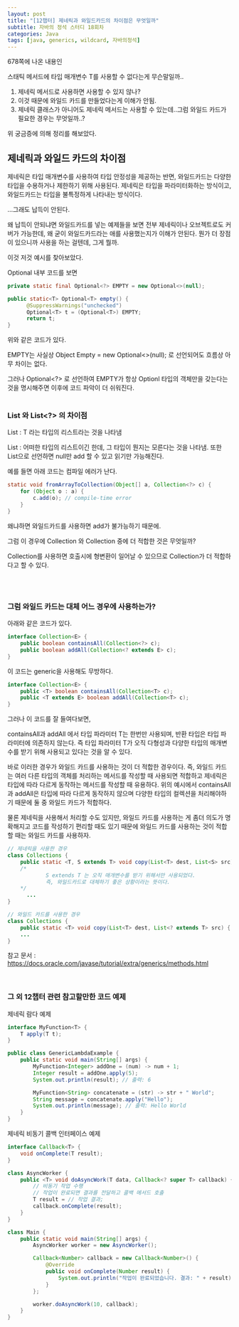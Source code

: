 ```yaml
---
layout: post
title: "[12챕터] 제네릭과 와일드카드의 차이점은 무엇일까"
subtitle: 자바의 정석 스터디 18회차
categories: Java
tags: [java, generics, wildcard, 자바의정석]
---
```


678쪽에 나온 내용인

스태틱 메서드에 타입 매개변수 T를 사용할 수 없다는게 무슨말일까.. 

1. 제네릭 메서드로 사용하면 사용할 수 있지 않나? 
2. 이것 때문에 와일드 카드를 만들었다는게 이해가 안됨.
3. 제네릭 클래스가 아니어도 제네릭 메서드는 사용할 수 있는데..그럼 와일드 카드가 필요한 경우는 무엇일까..?

위 궁금증에 의해 정리를 해보았다.
<br>

## 제네릭과 와일드 카드의 차이점

제네릭은 타입 매개변수를 사용하여 타입 안정성을 제공하는 반면, 와일드카드는 다양한 타입을 수용하거나 제한하기 위해 사용된다. 제네릭은 타입을 파라미터화하는 방식이고, 와일드카드는 타입을 불특정하게 나타내는 방식이다.

…그래도 납득이 안된다.

왜 납득이 안되냐면 와일드카드를 넣는 예제들을 보면 전부 제네릭이나 오브젝트로도 커버가 가능한데, 왜 굳이 와일드카드라는 애를 사용했는지가 이해가 안된다. 뭔가 더 장점이 있으니까 사용을 하는 걸텐데, 그게 뭘까.

이것 저것 예시를 찾아보았다.

Optional 내부 코드를 보면

```java
private static final Optional<?> EMPTY = new Optional<>(null);

public static<T> Optional<T> empty() {
      @SuppressWarnings("unchecked")
      Optional<T> t = (Optional<T>) EMPTY;
      return t;
}
```

위와 같은 코드가 있다. 

EMPTY는 사실상 Object Empty = new Optional<>(null); 로 선언되어도 흐름상 아무 차이는 없다.

그러나 Optional<?> 로 선언하여 EMPTY가 항상 Optionl 타입의 객체만을 갖는다는 것을 명시해주면 이후에 코드 파악이 더 쉬워진다.
<br> <br>

### List<T> 와 List<?> 의 차이점

List<T> : T 라는 타입의 리스트라는 것을 나타냄

List<?> : 어떠한 타입의 리스트이긴 한데, 그 타입이 뭔지는 모른다는 것을 나타냄. 또한 List<?>으로 선언하면 null만 add 할 수 있고 읽기만 가능해진다. 

예를 들면 아래 코드는 컴파일 에러가 난다. 

```java
static void fromArrayToCollection(Object[] a, Collection<?> c) {
    for (Object o : a) {
        c.add(o); // compile-time error
    }
}
```

왜냐하면 와일드카드를 사용하면 add가 불가능하기 때문에.

그럼 이 경우에 Collection<Object> 와 Collection<T> 중에 더 적합한 것은 무엇일까?

Collection<Object>를 사용하면 호출시에 형변환이 일어날 수 있으므로 Collection<T>가 더 적합하다고 할 수 있다.

<br> <br>

### 그럼 와일드 카드는 대체 어느 경우에 사용하는가?

아래와 같은 코드가 있다.

```java
interface Collection<E> {
    public boolean containsAll(Collection<?> c);
    public boolean addAll(Collection<? extends E> c);
}
```

이 코드는 generic을 사용해도 무방하다.

```java
interface Collection<E> {
    public <T> boolean containsAll(Collection<T> c);
    public <T extends E> boolean addAll(Collection<T> c);
}
```

그러나 이 코드를 잘 들여다보면,

containsAll과 addAll 에서 타입 파라미터 T는 한번만 사용되며, 반환 타입은 타입 파라미터에 의존하지 않는다. 즉 타입 파라미터 T가 오직 다형성과 다양한 타입의 매개변수를 받기 위해 사용되고 있다는 것을 알 수 있다. 

바로 이러한 경우가 와일드 카드를 사용하는 것이 더 적합한 경우이다. 즉, 와일드 카드는 여러 다른 타입의 객체를 처리하는 메서드를 작성할 때 사용되면 적합하고 제네릭은 타입에 따라 다르게 동작하는 메서드를 작성할 때 유용하다. 위의 예시에서 containsAll과 addAll은 타입에 따라 다르게 동작하지 않으며 다양한 타입의 컬렉션을 처리해야하기 때문에 둘 중 와일드 카드가 적합하다.

물론 제네릭을 사용해서 처리할 수도 있지만, 와일드 카드를 사용하는 게 좀더 의도가 명확해지고 코드를 작성하기 편리할 때도 있기 때문에 와일드 카드를 사용하는 것이 적합할 때는 와일드 카드를 사용하자. 

```java
// 제네릭을 사용한 경우
class Collections {
    public static <T, S extends T> void copy(List<T> dest, List<S> src) {
    /* 
			S extends T 는 오직 매개변수를 받기 위해서만 사용되었다. 
			즉, 와일드카드로 대체하기 좋은 상황이라는 뜻이다.
    */
	  ...
}
```

```java
// 와일드 카드를 사용한 경우
class Collections {
    public static <T> void copy(List<T> dest, List<? extends T> src) {
    ...
}
```

참고 문서 : https://docs.oracle.com/javase/tutorial/extra/generics/methods.html


<br>

### 그 외 12챕터 관련 참고할만한 코드 예제

제네릭 람다 예제

```java
interface MyFunction<T> {
    T apply(T t);
}

public class GenericLambdaExample {
    public static void main(String[] args) {
        MyFunction<Integer> addOne = (num) -> num + 1;
        Integer result = addOne.apply(5);
        System.out.println(result); // 출력: 6

        MyFunction<String> concatenate = (str) -> str + " World";
        String message = concatenate.apply("Hello");
        System.out.println(message); // 출력: Hello World
    }
}
```

제네릭 비동기 콜백 인터페이스 예제
```java
interface Callback<T> {
    void onComplete(T result);
}

class AsyncWorker {
    public <T> void doAsyncWork(T data, Callback<? super T> callback) {
        // 비동기 작업 수행
        // 작업이 완료되면 결과를 전달하고 콜백 메서드 호출
        T result = // 작업 결과;
        callback.onComplete(result);
    }
}

class Main {
    public static void main(String[] args) {
        AsyncWorker worker = new AsyncWorker();

        Callback<Number> callback = new Callback<Number>() {
            @Override
            public void onComplete(Number result) {
                System.out.println("작업이 완료되었습니다. 결과: " + result);
            }
        };

        worker.doAsyncWork(10, callback);
    }
}
```
